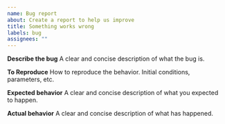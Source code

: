 ```yaml
---
name: Bug report
about: Create a report to help us improve
title: Something works wrong
labels: bug
assignees: ""
---
```


**Describe the bug**
A clear and concise description of what the bug is.

**To Reproduce**
How to reproduce the behavior. Initial conditions, parameters, etc.

**Expected behavior**
A clear and concise description of what you expected to happen.

**Actual behavior**
A clear and concise description of what has happened.
